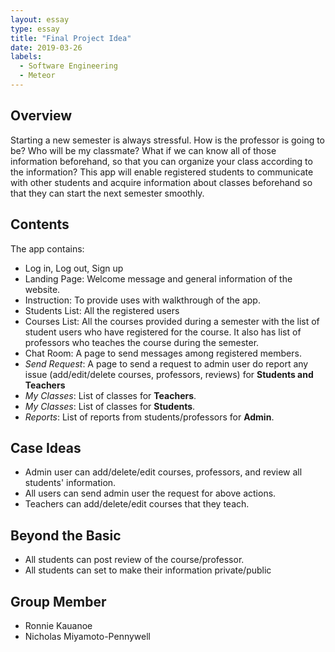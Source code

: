 ```yaml
---
layout: essay
type: essay
title: "Final Project Idea"
date: 2019-03-26
labels:
  - Software Engineering
  - Meteor
---
```


## Overview
 Starting a new semester is always stressful. How is the professor is going to be? Who will be my classmate? What if we can know all of those information beforehand, so that you can organize your class according to the information? This app will enable registered students to communicate with other students and acquire information about classes beforehand so that they can start the next semester smoothly.
 
## Contents
The app contains:
 * Log in, Log out, Sign up
 * Landing Page: Welcome message and general information of the website.
 * Instruction: To provide uses with walkthrough of the app.
 * Students List: All the registered users
 * Courses List: All the courses provided during a semester with the list of student users who have registered for the course. It also has list of professors who teaches the course during the semester.
 * Chat Room: A page to send messages among registered members.
 * *Send Request*: A page to send a request to admin user do report any issue (add/edit/delete courses, professors, reviews) for **Students and Teachers** 
 * *My Classes*: List of classes for **Teachers**.
 * *My Classes*: List of classes for **Students**.
 * *Reports*: List of reports from students/professors for **Admin**.
 
## Case Ideas
* Admin user can add/delete/edit courses, professors, and review all students' information.
* All users can send admin user the request for above actions.
* Teachers can add/delete/edit courses that they teach.

## Beyond the Basic
* All students can post review of the course/professor.
* All students can set to make their information private/public

## Group Member
* Ronnie Kauanoe
* Nicholas Miyamoto-Pennywell